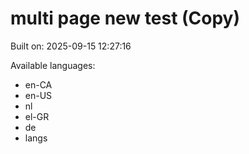 # multi page new test (Copy)



Built on: 2025-09-15 12:27:16

Available languages:
- en-CA
- en-US
- nl
- el-GR
- de
- langs

